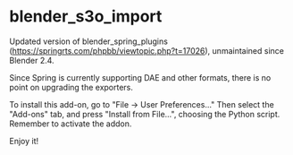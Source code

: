 # blender_s3o_import

Updated version of blender_spring_plugins (https://springrts.com/phpbb/viewtopic.php?t=17026), unmaintained since Blender 2.4.

Since Spring is currently supporting DAE and other formats, there is no point on upgrading the exporters.

To install this add-on, go to "File -> User Preferences..." Then select the "Add-ons" tab, and press "Install from File...", choosing the Python script. Remember to activate the addon.

Enjoy it!


